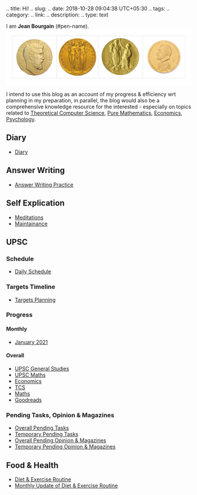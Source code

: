 .. title: Hi!
.. slug:
.. date: 2018-10-28 09:04:38 UTC+05:30
.. tags: 
.. category: 
.. link: 
.. description: 
.. type: text

I am **Jean Bourgain** (#pen-name). 
![](/images/Collage-2.jpg)

I intend to use this blog as an account of my progress & efficiency wrt planning in my preparation, in parallel, the blog would also be a comprehensive knowledge resource for the interested - especially on topics related to 
<a href="/categories/tcs/">Theoretical Computer Science</a>,  <a href="/categories/maths/">Pure Mathematics</a>,  <a  href="/categories/economics/">Economics</a>, <a href="/categories/goodreads/">Psychology</a>.

## Diary
- [Diary](link://slug/diary)

## Answer Writing
- [Answer Writing Practice](link://slug/answer-writing-practice)

## Self Explication
- [Meditations](link://slug/meditations)
- [Maintainance](link://slug/maintainance)
## UPSC 
### Schedule
- [Daily Schedule](link://slug/current-schedule)
### Targets Timeline
- [Targets Planning](link://slug/targets-timeline)
### Progress
#### Monthly
- [January 2021](link://slug/progress-january-2021)
#### Overall
- [UPSC General Studies](link://slug/progress-overall-upsc-general-studies)
- [UPSC Maths](link://slug/progress-overall-upsc-maths)
- [Economics](link://slug/progress-overall-economics)
- [TCS](link://slug/progress-overall-tcs)
- [Maths](link://slug/progress-overall-maths)
- [Goodreads](link://slug/progress-overall-goodreads)
### Pending Tasks, Opinion & Magazines
- [Overall Pending Tasks](link://slug/pending-tasks-overall)
- [Temporary Pending Tasks](link://slug/pending-tasks-temporary)
- [Overall Pending Opinion & Magazines](link://slug/pending-opinion-and-magazines-overall)
- [Temporary Pending Opinion & Magazines](link://slug/pending-opinion-and-magazines-temporary)

## Food & Health
- [Diet & Exercise Routine](link://slug/diet-and-exercise-routine)
- [Monthly Update of Diet & Exercise Routine](link://slug/monthly-update-of-diet-and-exercise-routine)










